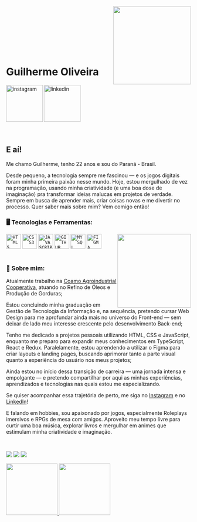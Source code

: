 <img align="right" width="212px" style="margin-top:-20px" src="https://cdn.discordapp.com/attachments/1200946048034672670/1360021436692959232/Design_sem_nome_2.png?ex=67f99a2a&is=67f848aa&hm=9e4594bb85c224ade25ad7dff12a18456854fdb3575b75eebc8f0a1ea39e1a79&">
</br>
</br>
</br>
</br>
</br>
</br>

<div dsplay="inline-block">

 
 <h1 align="left">Guilherme Oliveira</h1>
 <a href="https://www.instagram.com/ohguilher/">
    <img align="left" width="100px" src="https://cdn.discordapp.com/attachments/1358089165358760036/1358956086627139755/1.png?ex=67f5b9fb&is=67f4687b&hm=73535dcfe035383d8b2f0ec7842d2d5240fe0b4159b07ce14c6d22ff7c9decd6&" alt="instagram" style="vertical-align:top;">
  </a> 
  <a href="https://www.linkedin.com/in/ohguilher/">
    <img width="100px" src="https://cdn.discordapp.com/attachments/1358089165358760036/1358956087017082990/2.png?ex=67f5b9fb&is=67f4687b&hm=697226a1cf5143ca8422abec836a0e5f194f9150a2331d0daa9bab8b9731390d&" alt="linkedin" style="vertical-align:top;">
  </a>

</div>

</br>
</br>

## E aí! 

Me chamo Guilherme, tenho 22 anos e sou do Paraná - Brasil.

Desde pequeno, a tecnologia sempre me fascinou — e os jogos digitais foram minha primeira paixão nesse mundo. Hoje, estou mergulhado de vez na programação, usando minha criatividade (e uma boa dose de imaginação) pra transformar ideias malucas em projetos de verdade. Sempre em busca de aprender mais, criar coisas novas e me divertir no processo. Quer saber mais sobre mim? Vem comigo então!

### 🖥️ Tecnologias e Ferramentas:
<img width="200px" align="right" src="https://cdn.discordapp.com/attachments/1358089165358760036/1360027357364228156/Design_sem_nome_3.png?ex=67f99fae&is=67f84e2e&hm=ed0f7c5a93b1715a86427d2b09630d888a1148d892fc26164935f4ba8c2e817c&">
<code><img width="40px" src="https://cdn.jsdelivr.net/gh/devicons/devicon/icons/html5/html5-original-wordmark.svg" title = "HTML5"/></code>
<code><img width="40px" src="https://cdn.jsdelivr.net/gh/devicons/devicon/icons/css3/css3-original-wordmark.svg" title = "CSS3"/></code>
<code><img width="40px" src="https://cdn.jsdelivr.net/gh/devicons/devicon/icons/javascript/javascript-original.svg" title = "JAVASCRIPT"/></code>
<code><img width="40px" src="https://cdn.jsdelivr.net/gh/devicons/devicon/icons/github/github-original.svg" title = "GITHUB"/></code>
<code><img width="40px" src="https://cdn.jsdelivr.net/gh/devicons/devicon/icons/mysql/mysql-original.svg" title = "MYSQL"/></code>
<code><img width="40px" src="https://cdn.jsdelivr.net/gh/devicons/devicon@latest/icons/figma/figma-original.svg" title = "FIGMA"/></code>
          

</br>
</br>

### 📜 Sobre mim:

<div display="inline-block">
 <p align="left"> Atualmente trabalho na <a href="https://www.coamo.com.br">Coamo Agroindustrial Cooperativa</a>, atuando no Refino de Óleos e Produção de Gorduras;</p>
 <p align="left"> Estou concluindo minha graduação em Gestão de Tecnologia da Informação e, na sequência, pretendo cursar Web Design para me aprofundar ainda mais no universo do Front-end — sem deixar de lado meu interesse crescente pelo desenvolvimento Back-end;</p>
 <p align="left"> Tenho me dedicado a projetos pessoais utilizando HTML, CSS e JavaScript, enquanto me preparo para expandir meus conhecimentos em TypeScript, React e Redux. Paralelamente, estou aprendendo a utilizar o Figma para criar layouts e landing pages, buscando aprimorar tanto a parte visual quanto a experiência do usuário nos meus projetos;</p>
 <p align="left"> Ainda estou no início dessa transição de carreira — uma jornada intensa e empolgante — e pretendo compartilhar por aqui as minhas experiências, aprendizados e tecnologias nas quais estou me especializando. </p>
<p aling="left"> Se quiser acompanhar essa trajetória de perto, me siga no <a href="https://www.instagram.com/ohguilher/">Instagram</a> e no <a href="https://www.linkedin.com/in/ohguilher/">LinkedIn</a>!
 <p align="left"> E falando em hobbies, sou apaixonado por jogos, especialmente Roleplays imersivos e RPGs de mesa com amigos. Aproveito meu tempo livre para curtir uma boa música, explorar livros e mergulhar em animes que estimulam minha criatividade e imaginação.</p>
</div>
</br>

<a href="https://www.instagram.com/ohguilher/" target="_blank"><img loading="lazy" src="https://img.shields.io/badge/-Instagram-%23E4405F?style=for-the-badge&logo=instagram&logoColor=white" target="_blank"></a>
<a href="https://www.linkedin.com/in/ohguilher/" target="_blank"><img loading="lazy" src="https://img.shields.io/badge/-LinkedIn-%230077B5?style=for-the-badge&logo=linkedin&logoColor=white" target="_blank"></a>
<a href = "ohguilherdev@gmail.com"><img loading="lazy" src="https://img.shields.io/badge/Gmail-D14836?style=for-the-badge&logo=gmail&logoColor=white" target="_blank"></a>

<div>
   <a href="https://github.com/DevGuilher">
   <img height="140em" src="https://github-readme-stats.vercel.app/api?username=DevGuilher&show_icons=true&theme=tokyonight&include_all_commits=true&count_private=true"/>
   <img height="140em" src="https://github-readme-stats.vercel.app/api/top-langs/?username=DevGuilher&layout=compact&langs_count=6&theme=tokyonight"/>
</div>
